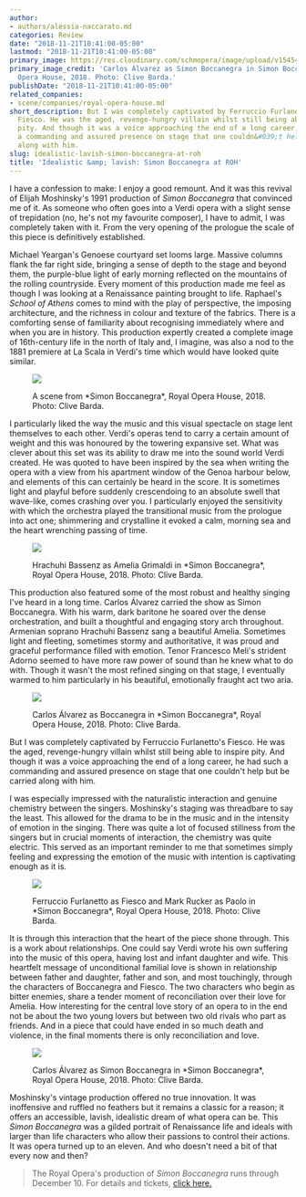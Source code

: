 ```yaml
---
author:
- authors/alessia-naccarato.md
categories: Review
date: "2018-11-21T10:41:00-05:00"
lastmod: "2018-11-21T10:41:00-05:00"
primary_image: https://res.cloudinary.com/schmopera/image/upload/v1545409169/media/webhook-uploads/1542814650600/sq181112_0366CarlosA%CC%81lvarezasSimonBoccanegraROH2018.jpg.jpg
primary_image_credit: 'Carlos Álvarez as Simon Boccanegra in Simon Boccanegra, Royal
  Opera House, 2018. Photo: Clive Barda.'
publishDate: "2018-11-21T10:41:00-05:00"
related_companies:
- scene/companies/royal-opera-house.md
short_description: But I was completely captivated by Ferruccio Furlanetto&#039;s
  Fiesco. He was the aged, revenge-hungry villain whilst still being able to inspire
  pity. And though it was a voice approaching the end of a long career, he had such
  a commanding and assured presence on stage that one couldn&#039;t help but be carried
  along with him.
slug: idealistic-lavish-simon-boccanegra-at-roh
title: 'Idealistic &amp; lavish: Simon Boccanegra at ROH'
---
```


I have a confession to make: I enjoy a good remount. And it was this revival of Elijah Moshinsky's 1991 production of *Simon Boccanegra* that convinced me of it. As someone who often goes into a Verdi opera with a slight sense of trepidation (no, he's not my favourite composer), I have to admit, I was completely taken with it. From the very opening of the prologue the scale of this piece is definitively established. 

Michael Yeargan's Genoese courtyard set looms large. Massive columns flank the far right side, bringing a sense of depth to the stage and beyond them, the purple-blue light of early morning reflected on the mountains of the rolling countryside. Every moment of this production made me feel as though I was looking at a Renaissance painting brought to life. Raphael's *School of Athens* comes to mind with the play of perspective, the imposing architecture, and the richness in colour and texture of the fabrics. There is a comforting sense of familiarity about recognising immediately where and when you are in history. This production expertly created a complete image of 16th-century life in the north of Italy and, I imagine, was also a nod to the 1881 premiere at La Scala in Verdi's time which would have looked quite similar.

<figure data-type="image">

![](https://res.cloudinary.com/schmopera/image/upload/v1545409169/media/webhook-uploads/1542814670223/181112_0072SimonBoccanegraProductionImageROH2018.jpg.jpg)
<figcaption>A scene from *Simon Boccanegra*, Royal Opera House, 2018. Photo: Clive Barda.</figcaption>
</figure>

I particularly liked the way the music and this visual spectacle on stage lent themselves to each other. Verdi's operas tend to carry a certain amount of weight and this was honoured by the towering expansive set. What was clever about this set was its ability to draw me into the sound world Verdi created. He was quoted to have been inspired by the sea when writing the opera with a view from his apartment window of the Genoa harbour below, and elements of this can certainly be heard in the score. It is sometimes light and playful before suddenly crescendoing to an absolute swell that wave-like, comes crashing over you. I particularly enjoyed the sensitivity with which the orchestra played the transitional music from the prologue into act one; shimmering and crystalline it evoked a calm, morning sea and the heart wrenching passing of time.

<figure data-type="image">

![](https://res.cloudinary.com/schmopera/image/upload/v1545409169/media/webhook-uploads/1542814710166/181112_007HrachuhiBassenzasAmeliaGrimaldiROH2018.jpg.jpg)
<figcaption>Hrachuhi Bassenz as Amelia Grimaldi in *Simon Boccanegra*, Royal Opera House, 2018. Photo: Clive Barda.</figcaption>
</figure>

This production also featured some of the most robust and healthy singing I've heard in a long time. Carlos Álvarez carried the show as Simon Boccanegra. With his warm, dark baritone he soared over the dense orchestration, and built a thoughtful and engaging story arch throughout. Armenian soprano Hrachuhi Bassenz sang a beautiful Amelia. Sometimes light and fleeting, sometimes stormy and authoritative, it was proud and graceful performance filled with emotion. Tenor Francesco Meli's strident Adorno seemed to have more raw power of sound than he knew what to do with. Though it wasn't the most refined singing on that stage, I eventually warmed to him particularly in his beautiful, emotionally fraught act two aria.

<figure data-type="image">

![](https://res.cloudinary.com/schmopera/image/upload/v1545409169/media/webhook-uploads/1542814734274/181112_0354A%CC%81lvarezasBoccanegraBassenzasAmeliaROH2018.jpg.jpg)
<figcaption>Carlos Álvarez as Boccanegra in *Simon Boccanegra*, Royal Opera House, 2018. Photo: Clive Barda.</figcaption>
</figure>

But I was completely captivated by Ferruccio Furlanetto's Fiesco. He was the aged, revenge-hungry villain whilst still being able to inspire pity. And though it was a voice approaching the end of a long career, he had such a commanding and assured presence on stage that one couldn't help but be carried along with him.

I was especially impressed with the naturalistic interaction and genuine chemistry between the singers. Moshinsky's staging was threadbare to say the least. This allowed for the drama to be in the music and in the intensity of emotion in the singing. There was quite a lot of focused stillness from the singers but in crucial moments of interaction, the chemistry was quite electric. This served as an important reminder to me that sometimes simply feeling and expressing the emotion of the music with intention is captivating enough as it is.

<figure data-type="image">

![](https://res.cloudinary.com/schmopera/image/upload/v1545409169/media/webhook-uploads/1542814749270/181112_0432FurlanettoasFiescoRuckerasPaoloROH2018.jpg.jpg)
<figcaption>Ferruccio Furlanetto as Fiesco and Mark Rucker as Paolo in *Simon Boccanegra*, Royal Opera House, 2018. Photo: Clive Barda.</figcaption>
</figure>

It is through this interaction that the heart of the piece shone through. This is a work about relationships. One could say Verdi wrote his own suffering into the music of this opera, having lost and infant daughter and wife. This heartfelt message of unconditional familial love is shown in relationship between father and daughter, father and son, and most touchingly, through the characters of Boccanegra and Fiesco. The two characters who begin as bitter enemies, share a tender moment of reconciliation over their love for Amelia. How interesting for the central love story of an opera to in the end not be about the two young lovers but between two old rivals who part as friends. And in a piece that could have ended in so much death and violence, in the final moments there is only reconciliation and love.

<figure data-type="image">

![](https://res.cloudinary.com/schmopera/image/upload/v1545409169/media/webhook-uploads/1542814757759/181112_0146CarlosA%CC%81lvarezasSimonBoccanegraROH2018.jpg.jpg)
<figcaption>Carlos Álvarez as Simon Boccanegra in *Simon Boccanegra*, Royal Opera House, 2018. Photo: Clive Barda.</figcaption>
</figure>

Moshinsky's vintage production offered no true innovation. It was inoffensive and ruffled no feathers but it remains a classic for a reason; it offers an accessible, lavish, idealistic dream of what opera can be. This *Simon Boccanegra* was a gilded portrait of Renaissance life and ideals with larger than life characters who allow their passions to control their actions. It was opera turned up to an eleven. And who doesn't need a bit of that every now and then?

>The Royal Opera's production of *Simon Boccanegra* runs through December 10. For details and tickets, [click here.](https://www.roh.org.uk/productions/simon-boccanegra-by-elijah-moshinsky)
